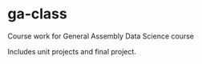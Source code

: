 # ga-class

Course work for General Assembly Data Science course

Includes unit projects and final project.
